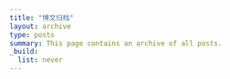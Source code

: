 ```yaml
---
title: "博文归档"
layout: archive
type: posts
summary: This page contains an archive of all posts.
_build:
  list: never
---
```


<!-- Test text -->
